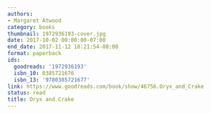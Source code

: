 ```yaml
---
authors:
- Margaret Atwood
category: books
thumbnail: 1972936193-cover.jpg
date: 2017-10-02 00:00:00-07:00
end_date: 2017-11-12 18:21:54-08:00
format: paperback
ids:
  goodreads: '1972936193'
  isbn_10: 0385721676
  isbn_13: '9780385721677'
link: https://www.goodreads.com/book/show/46756.Oryx_and_Crake
status: read
title: Oryx and Crake
---
```


